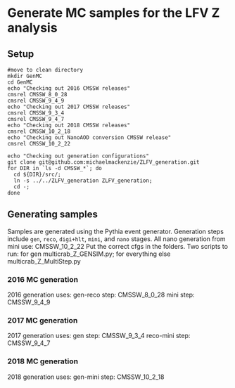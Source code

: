 # Generate MC samples for the LFV Z analysis

## Setup

```
#move to clean directory
mkdir GenMC
cd GenMC
echo "Checking out 2016 CMSSW releases"
cmsrel CMSSW_8_0_28
cmsrel CMSSW_9_4_9
echo "Checking out 2017 CMSSW releases"
cmsrel CMSSW_9_3_4
cmsrel CMSSW_9_4_7
echo "Checking out 2018 CMSSW releases"
cmsrel CMSSW_10_2_18
echo "Checking out NanoAOD conversion CMSSW release"
cmsrel CMSSW_10_2_22

echo "Checking out generation configurations"
git clone git@github.com:michaelmackenzie/ZLFV_generation.git
for DIR in `ls -d CMSSW_*`; do
  cd ${DIR}/src/;
  ln -s ../../ZLFV_generation ZLFV_generation;
  cd -;
done
```

## Generating samples

Samples are generated using the Pythia event generator. Generation steps include `gen`, `reco`, `digi+hlt`, `mini`, and `nano` stages.
All nano generation from mini use: CMSSW_10_2_22
Put the correct cfgs in the folders.
Two scripts to run: for gen multicrab_Z_GENSIM.py; for everything else multicrab_Z_MultiStep.py

### 2016 MC generation
2016 generation uses:
gen-reco step: CMSSW_8_0_28
mini step: CMSSW_9_4_9

### 2017 MC generation
2017 generation uses:
gen step: CMSSW_9_3_4
reco-mini step: CMSSW_9_4_7

### 2018 MC generation
2018 generation uses:
gen-mini step: CMSSW_10_2_18





